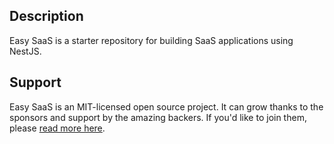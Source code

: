 ## Description

Easy SaaS is a starter repository for building SaaS applications using NestJS.


## Support

Easy SaaS is an MIT-licensed open source project. It can grow thanks to the sponsors and support by the amazing backers. If you'd like to join them, please [read more here](https://docs.nestjs.com/support).
